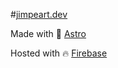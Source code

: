 #[jimpeart.dev](https://jimpeart.dev)

Made with :rocket: [Astro](https://astro.build)

Hosted with :fire: [Firebase](https://firebase.google.com/)
